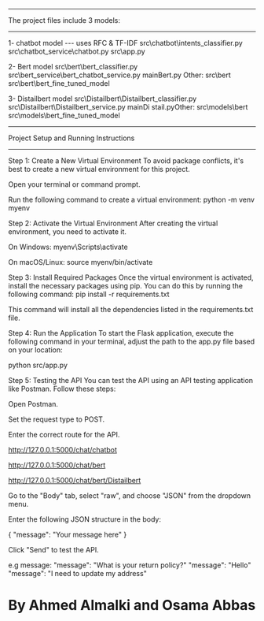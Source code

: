 _____________________________________________________________
The project files include 3 models:
________________________________________________________________

1- chatbot model  --- uses RFC & TF-IDF
src\chatbot\intents_classifier.py
src\chatbot_service\chatbot.py
src\app.py

2- Bert model
src\bert\bert_classifier.py
src\bert_service\bert_chatbot_service.py
mainBert.py
Other:
src\bert 
src\bert\bert_fine_tuned_model


3- Distailbert model
src\Distailbert\Distailbert_classifier.py
src\Distailbert\Distailbert_service.py
mainDi
stail.pyOther:
src\models\bert 
src\models\bert_fine_tuned_model



_________________________________________________________________
Project Setup and Running Instructions
_____________________________________________________________

Step 1: Create a New Virtual Environment
To avoid package conflicts, it's best to create a new virtual environment for this project.

Open your terminal or command prompt.

Run the following command to create a virtual environment:
python -m venv myenv


Step 2: Activate the Virtual Environment
After creating the virtual environment, you need to activate it.

On Windows:
myenv\Scripts\activate

On macOS/Linux:
source myenv/bin/activate

Step 3: Install Required Packages
Once the virtual environment is activated, install the necessary packages using pip. You can do this by running the following command:
pip install -r requirements.txt

This command will install all the dependencies listed in the requirements.txt file.

Step 4: Run the Application
To start the Flask application, execute the following command in your terminal, adjust the path to the app.py file based on your location:

python src/app.py

Step 5: Testing the API
You can test the API using an API testing application like Postman. Follow these steps:

Open Postman.

Set the request type to POST.

Enter the correct route for the API.

http://127.0.0.1:5000/chat/chatbot

http://127.0.0.1:5000/chat/bert

http://127.0.0.1:5000/chat/bert/Distailbert


Go to the "Body" tab, select "raw", and choose "JSON" from the dropdown menu.

Enter the following JSON structure in the body:


{
    "message": "Your message here"
}

Click "Send" to test the API.

e.g message:
    "message": "What is your return policy?"
    "message": "Hello"
    "message": "I need to update my address"


By Ahmed Almalki and Osama Abbas
=======
